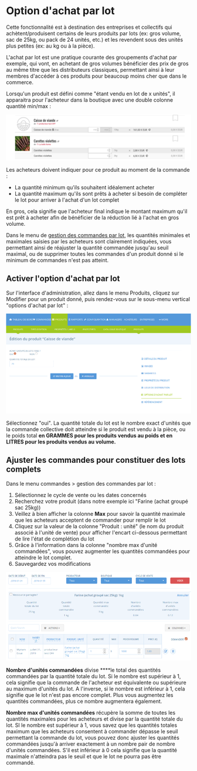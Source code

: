 # Option d'achat par lot

Cette fonctionnalité est à destination des entreprises et collectifs qui achètent/produisent certains de leurs produits par lots \(ex: gros volume, sac de 25kg, ou pack de 24 unités, etc.\) et les revendent sous des unités plus petites \(ex: au kg ou à la pièce\). 

L'achat par lot est une pratique courante des groupements d'achat par exemple, qui vont, en achetant de gros volumes bénéficier des prix de gros au même titre que les distributeurs classiques, permettant ainsi à leur membres d'accéder à ces produits pour beaucoup moins cher que dans le commerce.

Lorsqu'un produit est défini comme "étant vendu en lot de x unités", il apparaitra pour l'acheteur dans la boutique avec une double colonne quantité min/max :

![](../../.gitbook/assets/image%20%2862%29.png)

Les acheteurs doivent indiquer pour ce produit au moment de la commande :

* La quantité minimum qu'ils souhaitent idéalement acheter
* La quantité maximum qu'ils sont prêts à acheter si besoin de compléter le lot pour arriver à l'achat d'un lot complet

En gros, cela signifie que l'acheteur final indique le montant maximum qu'il est prêt à acheter afin de bénéficier de la réduction lié à l'achat en gros volume.

Dans le menu de [gestion des commandes par lot](../commandes/visualisation-des-commandes.md), les quantités minimales et maximales saisies par les acheteurs sont clairement indiquées, vous permettant ainsi de réajuster la quantité commandée jusqu'au seuil maximal, ou de supprimer toutes les commandes d'un produit donné si le minimum de commandes n'est pas atteint.

## Activer l'option d'achat par lot

Sur l'interface d'administration, allez dans le menu Produits, cliquez sur Modifier pour un produit donné, puis rendez-vous sur le sous-menu vertical "options d'achat par lot" :

![](../../.gitbook/assets/image%20%2870%29.png)

Sélectionnez "oui". La quantité totale du lot est le nombre exact d'unités que la commande collective doit atteindre si le produit est vendu à la pièce, ou le poids total **en GRAMMES pour les produits vendus au poids et en LITRES pour les produits vendus au volume.**

## Ajuster les commandes pour constituer des lots complets

Dans le menu commandes &gt; gestion des commandes par lot :

1. Sélectionnez le cycle de vente ou les dates concernés
2. Recherchez votre produit \(dans notre exemple ici "Farine \(achat groupé sac 25kg\)\)
3. Veillez à bien afficher la colonne **Max** pour savoir la quantité maximale que les acheteurs acceptent de commander pour remplir le lot
4. Cliquez sur la valeur de la colonne "Produit : unité" \(le nom du produit associé à l'unité de vente\) pour afficher l'encart ci-dessous permettant de lire l'état de complétion du lot
5. Grâce à l'information dans la colonne "nombre max d'unité commandées", vous pouvez augmenter les quantités commandées pour atteindre le lot complet.
6. Sauvegardez vos modifications

![](../../.gitbook/assets/capture-du-2019-07-31-17-11-25.png)

**Nombre d'unités commandées** divise ****le total des quantités commandées par la quantité totale du lot. Si le nombre est supérieur à 1, cela signifie que la commande de l'acheteur est équivalente ou supérieure au maximum d'unités du lot. A l'inverse, si le nombre est inférieur à 1, cela signifie que le lot n'est pas encore complet. Plus vous augmentez les quantités commandées, plus ce nombre augmentera également. 

**Nombre max d'unités commandées** récupère la somme de toutes les quantités maximales pour les acheteurs et divise par la quantité totale du lot. SI le nombre est supérieur à 1, vous savez que les quantités totales maximum que les acheteurs consentent à commander dépasse le seuil permettant la commande du lot, vous pouvez donc ajuster les quantités commandées jusqu'à arriver exactement à un nombre pair de nombre d'unités commandées. S'il est inférieur à 0 cela signifie que la quantité maximale n'atteindra pas le seuil et que le lot ne pourra pas être commandé. 

